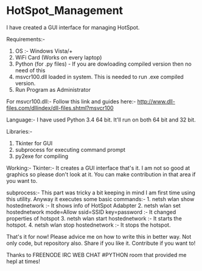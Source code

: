 # HotSpot_Management
I have created a GUI interface for managing HotSpot.

Requirements:-

  1. OS :- Windows Vista/+
  2. WiFi Card (Works on every laptop)
  3. Python (for .py files) - If you are dowloading compiled version then no need of this
  4. msvcr100.dll loaded in system. This is needed to run .exe compiled version.
  5. Run Program as Administrator

For msvcr100.dll:-
  Follow this link and guides here:- 
  http://www.dll-files.com/dllindex/dll-files.shtml?msvcr100

Language:-
  I have used Python 3.4 64 bit. It'll run on both 64 bit and 32 bit.

Libraries:-
  1. Tkinter for GUI
  2. subprocess for executing command prompt
  3. py2exe for compiling

Working:-
  Tkinter:-
    It creates a GUI interface that's it. I am not so good at graphics so please don't look at it. You can make contribution in that area if you want to.
  
  subprocess:-
    This part was tricky a bit keeping in mind I am first time using this utility. Anyway it executes some basic commands:-
      1. netsh wlan show hostednetwork :- It shows info of HotSpot Adabpter
      2. netsh wlan set hostednetwork mode=Allow ssid=SSID key=password :- It changed properties of hotspot
      3. netsh wlan start hostednetwork :- It starts the hotspot.
      4. netsh wlan stop hostednetwork :- It stops the hotspot.

That's it for now!
Please advice me on how to write this in better way. Not only code, but repository also. Share if you like it. Contribute if you want to! 

Thanks to FREENODE IRC WEB CHAT #PYTHON room that provided me hepl at times!
